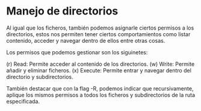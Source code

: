 # Manejo de directorios

Al igual que los ficheros, también podemos asignarle ciertos permisos a los directorios, estos nos permiten tener ciertos comportamientos como listar contenido, acceder y navegar dentro de ellos entre otras cosas.

Los permisos que podemos gestionar son los siguinetes:

(r) Read: Permite acceder al contenido de los directorios.
(w) Write: Permite añadir y eliminar ficheros.
(x) Execute: Permite entrar y navegar dentro del directorio y subdirectorios.

También destacar que con la flag -R, podemos indicar que recursivamente, aplique los mismos permisos a todos los ficheros y subdirectorios de la ruta especificada.
